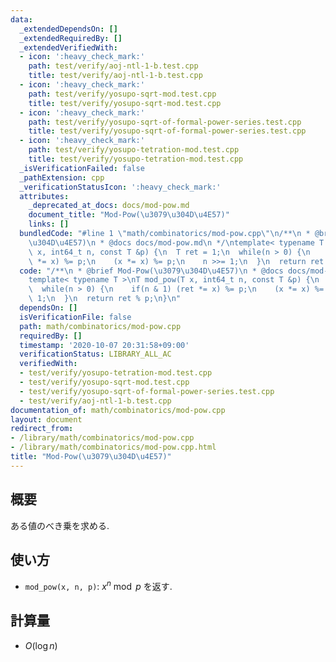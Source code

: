 ```yaml
---
data:
  _extendedDependsOn: []
  _extendedRequiredBy: []
  _extendedVerifiedWith:
  - icon: ':heavy_check_mark:'
    path: test/verify/aoj-ntl-1-b.test.cpp
    title: test/verify/aoj-ntl-1-b.test.cpp
  - icon: ':heavy_check_mark:'
    path: test/verify/yosupo-sqrt-mod.test.cpp
    title: test/verify/yosupo-sqrt-mod.test.cpp
  - icon: ':heavy_check_mark:'
    path: test/verify/yosupo-sqrt-of-formal-power-series.test.cpp
    title: test/verify/yosupo-sqrt-of-formal-power-series.test.cpp
  - icon: ':heavy_check_mark:'
    path: test/verify/yosupo-tetration-mod.test.cpp
    title: test/verify/yosupo-tetration-mod.test.cpp
  _isVerificationFailed: false
  _pathExtension: cpp
  _verificationStatusIcon: ':heavy_check_mark:'
  attributes:
    _deprecated_at_docs: docs/mod-pow.md
    document_title: "Mod-Pow(\u3079\u304D\u4E57)"
    links: []
  bundledCode: "#line 1 \"math/combinatorics/mod-pow.cpp\"\n/**\n * @brief Mod-Pow(\u3079\
    \u304D\u4E57)\n * @docs docs/mod-pow.md\n */\ntemplate< typename T >\nT mod_pow(T\
    \ x, int64_t n, const T &p) {\n  T ret = 1;\n  while(n > 0) {\n    if(n & 1) (ret\
    \ *= x) %= p;\n    (x *= x) %= p;\n    n >>= 1;\n  }\n  return ret % p;\n}\n"
  code: "/**\n * @brief Mod-Pow(\u3079\u304D\u4E57)\n * @docs docs/mod-pow.md\n */\n\
    template< typename T >\nT mod_pow(T x, int64_t n, const T &p) {\n  T ret = 1;\n\
    \  while(n > 0) {\n    if(n & 1) (ret *= x) %= p;\n    (x *= x) %= p;\n    n >>=\
    \ 1;\n  }\n  return ret % p;\n}\n"
  dependsOn: []
  isVerificationFile: false
  path: math/combinatorics/mod-pow.cpp
  requiredBy: []
  timestamp: '2020-10-07 20:31:58+09:00'
  verificationStatus: LIBRARY_ALL_AC
  verifiedWith:
  - test/verify/yosupo-tetration-mod.test.cpp
  - test/verify/yosupo-sqrt-mod.test.cpp
  - test/verify/yosupo-sqrt-of-formal-power-series.test.cpp
  - test/verify/aoj-ntl-1-b.test.cpp
documentation_of: math/combinatorics/mod-pow.cpp
layout: document
redirect_from:
- /library/math/combinatorics/mod-pow.cpp
- /library/math/combinatorics/mod-pow.cpp.html
title: "Mod-Pow(\u3079\u304D\u4E57)"
---
```

## 概要
ある値のべき乗を求める.

## 使い方

* `mod_pow(x, n, p)`: $x^n \bmod p$ を返す. 

## 計算量

* $O(\log n)$
